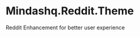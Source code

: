 Mindashq.Reddit.Theme
=====================

Reddit Enhancement for better user experience

<a href="http://imgur.com/QPdQHSW"><img src="http://i.imgur.com/QPdQHSW.jpg" title="Hosted by imgur.com" alt="" /></a>
